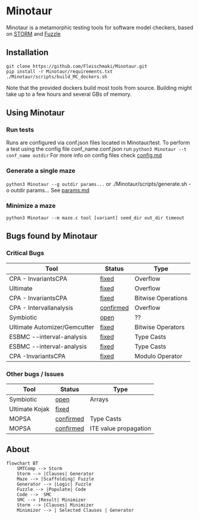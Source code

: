 # Minotaur
Minotaur is a metamorphic testing tools for software model checkers, based on [STORM](https://github.com/mariachris/storm) and [Fuzzle](https://github.com/SoftSec-KAIST/Fuzzle)

## Installation
```
git clone https://github.com/Fleischmaki/Minotaur.git
pip install -r Minotaur/requirements.txt
./Minotaur/scripts/build_MC_dockers.sh
```
Note that the provided dockers build most tools from source. Building might take up to a few hours and several GBs of memory.

## Using Minotaur
### Run tests
Runs are configured via conf.json files located in Minotaur/test.
To perform a test using the config file conf_name.conf.json run `python3 Minotaur --t conf_name outdir`
For more info on config files check [config.md](./config.md)

### Generate a single maze
`python3 Minotaur --g outdir params...` or ./Minotaur/scripts/generate.sh -o outdir params...
See [params.md](./params.md)

### Minimize a maze
`python3 Minotaur --m maze.c tool [variant] seed_dir out_dir timeout`

## Bugs found by Minotaur
### Critical Bugs
 Tool | Status | Type
 -- | -- | --
 CPA - InvariantsCPA | [fixed](https://gitlab.com/sosy-lab/software/cpachecker/-/issues/1114) | Overflow
Ultimate | [fixed](https://github.com/ultimate-pa/ultimate/issues/642#issuecomment-1661186726) | Overflow
CPA - InvariantsCPA | [fixed](https://gitlab.com/sosy-lab/software/cpachecker/-/issues/1130) | Bitwise Operations
CPA - Intervallanalysis | [confirmed](https://gitlab.com/sosy-lab/software/cpachecker/-/issues/1132#note_1544904422) | Overflow
Symbiotic | [open](https://github.com/staticafi/symbiotic/issues/247) | ??
Ultimate Automizer/Gemcutter | [fixed](https://github.com/ultimate-pa/ultimate/issues/646) | Bitwise Operators
ESBMC --interval-analysis | [fixed](https://github.com/esbmc/esbmc/issues/1363) | Type Casts
ESBMC --interval-analysis | [fixed](https://github.com/esbmc/esbmc/issues/1392) | Type Casts
CPA -InvariantsCPA | [fixed](https://gitlab.com/sosy-lab/software/cpachecker/-/issues/1194) | Modulo Operator
### Other bugs / Issues
Tool | Status | Type
 -- | -- | --
 Symbiotic | [open](https://github.com/staticafi/symbiotic/issues/246) | Arrays
 Ultimate Kojak | [fixed](https://github.com/ultimate-pa/ultimate/issues/647#event-10423593364) |
 MOPSA | [confirmed](https://gitlab.com/mopsa/mopsa-analyzer/-/issues/150) | Type Casts
 MOPSA | [confirmed](https://gitlab.com/mopsa/mopsa-analyzer/-/issues/157) | ITE value propagation
## About
```mermaid
flowchart BT
    SMTComp --> Storm
    Storm --> |Clauses| Generator
    Maze --> |Scaffolding| Fuzzle
    Generator --> |Logic| Fuzzle
    Fuzzle --> |Populate| Code 
    Code -->  SMC
    SMC --> |Result| Minimizer
    Storm --> |Clauses| Minimizer
    Minimizer --> | Selected Clauses | Generator

```

